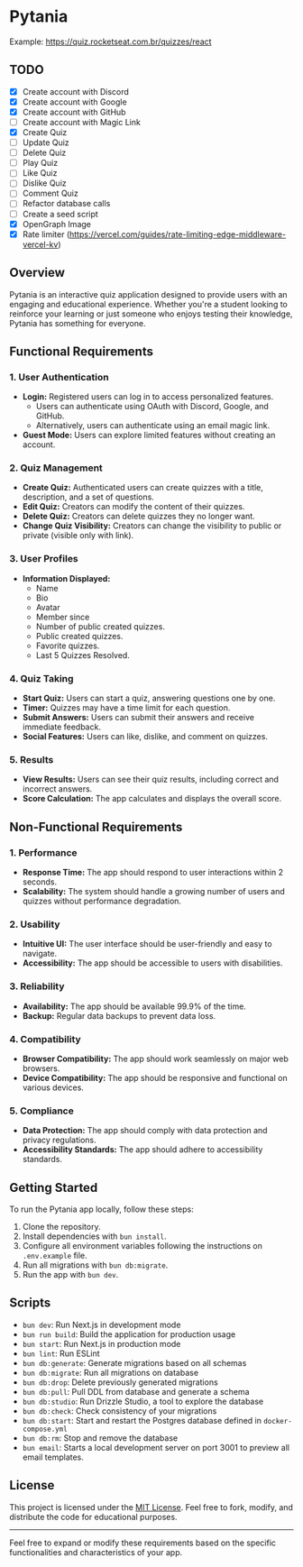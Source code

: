 # Pytania

Example:
https://quiz.rocketseat.com.br/quizzes/react

## TODO

- [x] Create account with Discord
- [x] Create account with Google
- [x] Create account with GitHub
- [ ] Create account with Magic Link
- [x] Create Quiz
- [ ] Update Quiz
- [ ] Delete Quiz
- [ ] Play Quiz
- [ ] Like Quiz
- [ ] Dislike Quiz
- [ ] Comment Quiz
- [ ] Refactor database calls
- [ ] Create a seed script
- [x] OpenGraph Image
- [x] Rate limiter (https://vercel.com/guides/rate-limiting-edge-middleware-vercel-kv)

## Overview

Pytania is an interactive quiz application designed to provide users with an engaging and educational experience. Whether you're a student looking to reinforce your learning or just someone who enjoys testing their knowledge, Pytania has something for everyone.

## Functional Requirements

### 1. User Authentication

- **Login:** Registered users can log in to access personalized features.
  - Users can authenticate using OAuth with Discord, Google, and GitHub.
  - Alternatively, users can authenticate using an email magic link.
- **Guest Mode:** Users can explore limited features without creating an account.

### 2. Quiz Management

- **Create Quiz:** Authenticated users can create quizzes with a title, description, and a set of questions.
- **Edit Quiz:** Creators can modify the content of their quizzes.
- **Delete Quiz:** Creators can delete quizzes they no longer want.
- **Change Quiz Visibility:** Creators can change the visibility to public or private (visible only with link).

### 3. User Profiles

- **Information Displayed:**
  - Name
  - Bio
  - Avatar
  - Member since
  - Number of public created quizzes.
  - Public created quizzes.
  - Favorite quizzes.
  - Last 5 Quizzes Resolved.

### 4. Quiz Taking

- **Start Quiz:** Users can start a quiz, answering questions one by one.
- **Timer:** Quizzes may have a time limit for each question.
- **Submit Answers:** Users can submit their answers and receive immediate feedback.
- **Social Features:** Users can like, dislike, and comment on quizzes.

### 5. Results

- **View Results:** Users can see their quiz results, including correct and incorrect answers.
- **Score Calculation:** The app calculates and displays the overall score.

## Non-Functional Requirements

### 1. Performance

- **Response Time:** The app should respond to user interactions within 2 seconds.
- **Scalability:** The system should handle a growing number of users and quizzes without performance degradation.

### 2. Usability

- **Intuitive UI:** The user interface should be user-friendly and easy to navigate.
- **Accessibility:** The app should be accessible to users with disabilities.

### 3. Reliability

- **Availability:** The app should be available 99.9% of the time.
- **Backup:** Regular data backups to prevent data loss.

### 4. Compatibility

- **Browser Compatibility:** The app should work seamlessly on major web browsers.
- **Device Compatibility:** The app should be responsive and functional on various devices.

### 5. Compliance

- **Data Protection:** The app should comply with data protection and privacy regulations.
- **Accessibility Standards:** The app should adhere to accessibility standards.

## Getting Started

To run the Pytania app locally, follow these steps:

1. Clone the repository.
2. Install dependencies with `bun install`.
3. Configure all environment variables following the instructions on `.env.example` file.
4. Run all migrations with `bun db:migrate`.
5. Run the app with `bun dev`.

## Scripts

- `bun dev`: Run Next.js in development mode
- `bun run build`: Build the application for production usage
- `bun start`: Run Next.js in production mode
- `bun lint`: Run ESLint
- `bun db:generate`: Generate migrations based on all schemas
- `bun db:migrate`: Run all migrations on database
- `bun db:drop`: Delete previously generated migrations
- `bun db:pull`: Pull DDL from database and generate a schema
- `bun db:studio`: Run Drizzle Studio, a tool to explore the database
- `bun db:check`: Check consistency of your migrations
- `bun db:start`: Start and restart the Postgres database defined in `docker-compose.yml`
- `bun db:rm`: Stop and remove the database
- `bun email`: Starts a local development server on port 3001 to preview all email templates.

## License

This project is licensed under the [MIT License](LICENSE). Feel free to fork, modify, and distribute the code for educational purposes.

---

Feel free to expand or modify these requirements based on the specific functionalities and characteristics of your app.
